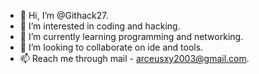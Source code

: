 - 👋 Hi, I’m @Githack27.
- 👀 I’m interested in coding and hacking.
- 🌱 I’m currently learning programming and networking.
- 💞️ I’m looking to collaborate on ide and tools.
- 📫 Reach me through mail - arceusxy2003@gmail.com.

<!---
Githack27/Githack27 is a ✨ special ✨ repository because its `README.md` (this file) appears on your GitHub profile.
You can click the Preview link to take a look at your changes.
--->
